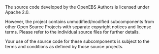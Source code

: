 The source code developed by the OpenEBS Authors is licensed under Apache 2.0. 

However, the project contains unmodified/modified subcomponents from other Open Source Projects with separate copyright notices and license terms. Please refer to the individual source files for further details.

Your use of the source code for these subcomponents is subject to the terms and conditions as defined by those source projects.
